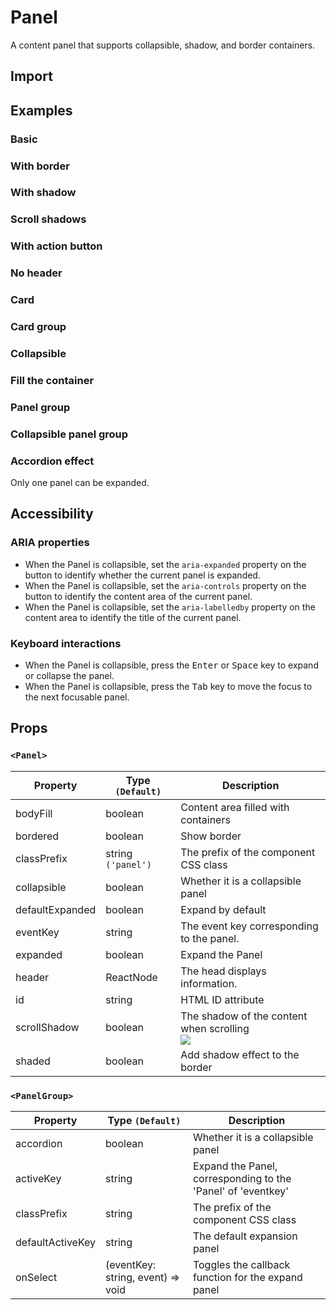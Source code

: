 # Panel

A content panel that supports collapsible, shadow, and border containers.

## Import

<!--{include:<import-guide>}-->

## Examples

### Basic

<!--{include:`basic.md`}-->

### With border

<!--{include:`bordered.md`}-->

### With shadow

<!--{include:`shaded.md`}-->

### Scroll shadows

<!--{include:`scroll-shadow.md`}-->

### With action button

<!--{include:`with-action.md`}-->

### No header

<!--{include:`no-header.md`}-->

### Card

<!--{include:`card.md`}-->

### Card group

<!--{include:`card-grid.md`}-->

### Collapsible

<!--{include:`collapsible.md`}-->

### Fill the container

<!--{include:`body-fill.md`}-->

### Panel group

<!--{include:`panel-group.md`}-->

### Collapsible panel group

<!--{include:`accordion-group.md`}-->

### Accordion effect

Only one panel can be expanded.

<!--{include:`accordion-group-active.md`}-->

## Accessibility

### ARIA properties

- When the Panel is collapsible, set the `aria-expanded` property on the button to identify whether the current panel is expanded.
- When the Panel is collapsible, set the `aria-controls` property on the button to identify the content area of the current panel.
- When the Panel is collapsible, set the `aria-labelledby` property on the content area to identify the title of the current panel.

### Keyboard interactions

- When the Panel is collapsible, press the <kbd>Enter</kbd> or <kbd>Space</kbd> key to expand or collapse the panel.
- When the Panel is collapsible, press the <kbd>Tab</kbd> key to move the focus to the next focusable panel.

## Props

### `<Panel>`

<!-- prettier-sort-markdown-table -->

| Property        | Type `(Default)`   | Description                                              |
| --------------- | ------------------ | -------------------------------------------------------- |
| bodyFill        | boolean            | Content area filled with containers                      |
| bordered        | boolean            | Show border                                              |
| classPrefix     | string `('panel')` | The prefix of the component CSS class                    |
| collapsible     | boolean            | Whether it is a collapsible panel                        |
| defaultExpanded | boolean            | Expand by default                                        |
| eventKey        | string             | The event key corresponding to the panel.                |
| expanded        | boolean            | Expand the Panel                                         |
| header          | ReactNode          | The head displays information.                           |
| id              | string             | HTML ID attribute                                        |
| scrollShadow    | boolean            | The shadow of the content when scrolling<br/>![][5.62.0] |
| shaded          | boolean            | Add shadow effect to the border                          |

### `<PanelGroup>`

| Property         | Type `(Default)`                  | Description                                                  |
| ---------------- | --------------------------------- | ------------------------------------------------------------ |
| accordion        | boolean                           | Whether it is a collapsible panel                            |
| activeKey        | string                            | Expand the Panel, corresponding to the 'Panel' of 'eventkey' |
| classPrefix      | string                            | The prefix of the component CSS class                        |
| defaultActiveKey | string                            | The default expansion panel                                  |
| onSelect         | (eventKey: string, event) => void | Toggles the callback function for the expand panel           |

[5.62.0]: https://img.shields.io/badge/min-v5.62.0-blue
